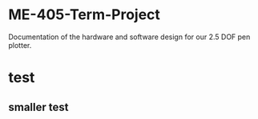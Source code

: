 # ME-405-Term-Project
Documentation of the hardware and software design for our 2.5 DOF pen plotter.
# test
## smaller test
